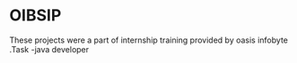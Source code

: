 # OIBSIP
These projects were a part of internship training provided by oasis infobyte .Task -java developer
